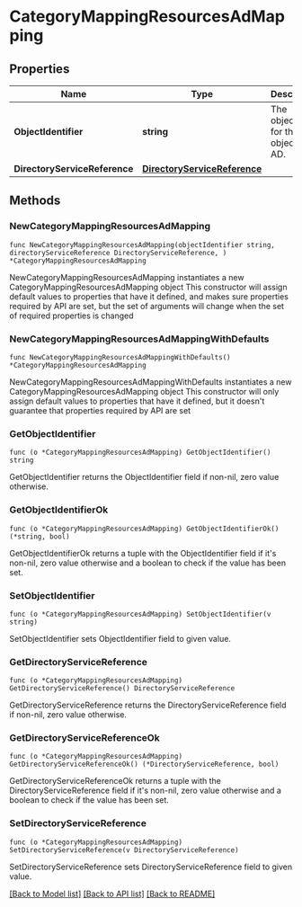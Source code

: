 # CategoryMappingResourcesAdMapping

## Properties

Name | Type | Description | Notes
------------ | ------------- | ------------- | -------------
**ObjectIdentifier** | **string** | The objectGUID for the object in AD. | 
**DirectoryServiceReference** | [**DirectoryServiceReference**](DirectoryServiceReference.md) |  | 

## Methods

### NewCategoryMappingResourcesAdMapping

`func NewCategoryMappingResourcesAdMapping(objectIdentifier string, directoryServiceReference DirectoryServiceReference, ) *CategoryMappingResourcesAdMapping`

NewCategoryMappingResourcesAdMapping instantiates a new CategoryMappingResourcesAdMapping object
This constructor will assign default values to properties that have it defined,
and makes sure properties required by API are set, but the set of arguments
will change when the set of required properties is changed

### NewCategoryMappingResourcesAdMappingWithDefaults

`func NewCategoryMappingResourcesAdMappingWithDefaults() *CategoryMappingResourcesAdMapping`

NewCategoryMappingResourcesAdMappingWithDefaults instantiates a new CategoryMappingResourcesAdMapping object
This constructor will only assign default values to properties that have it defined,
but it doesn't guarantee that properties required by API are set

### GetObjectIdentifier

`func (o *CategoryMappingResourcesAdMapping) GetObjectIdentifier() string`

GetObjectIdentifier returns the ObjectIdentifier field if non-nil, zero value otherwise.

### GetObjectIdentifierOk

`func (o *CategoryMappingResourcesAdMapping) GetObjectIdentifierOk() (*string, bool)`

GetObjectIdentifierOk returns a tuple with the ObjectIdentifier field if it's non-nil, zero value otherwise
and a boolean to check if the value has been set.

### SetObjectIdentifier

`func (o *CategoryMappingResourcesAdMapping) SetObjectIdentifier(v string)`

SetObjectIdentifier sets ObjectIdentifier field to given value.


### GetDirectoryServiceReference

`func (o *CategoryMappingResourcesAdMapping) GetDirectoryServiceReference() DirectoryServiceReference`

GetDirectoryServiceReference returns the DirectoryServiceReference field if non-nil, zero value otherwise.

### GetDirectoryServiceReferenceOk

`func (o *CategoryMappingResourcesAdMapping) GetDirectoryServiceReferenceOk() (*DirectoryServiceReference, bool)`

GetDirectoryServiceReferenceOk returns a tuple with the DirectoryServiceReference field if it's non-nil, zero value otherwise
and a boolean to check if the value has been set.

### SetDirectoryServiceReference

`func (o *CategoryMappingResourcesAdMapping) SetDirectoryServiceReference(v DirectoryServiceReference)`

SetDirectoryServiceReference sets DirectoryServiceReference field to given value.



[[Back to Model list]](../README.md#documentation-for-models) [[Back to API list]](../README.md#documentation-for-api-endpoints) [[Back to README]](../README.md)


